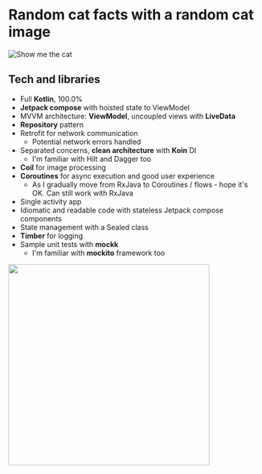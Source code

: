 # Random cat facts with a random cat image

![Show me the cat](https://octo-b2330.web.app/other/show-me-the-cat-banner.png)

## Tech and libraries
* Full **Kotlin**, 100.0%
* **Jetpack compose** with hoisted state to ViewModel
* MVVM architecture: **ViewModel**, uncoupled views with **LiveData**
* **Repository** pattern
* Retrofit for network communication
  * Potential network errors handled
* Separated concerns, **clean architecture** with **Koin** DI
  * I'm familiar with Hilt and Dagger too
* **Coil** for image processing
* **Coroutines** for async execution and good user experience
  * As I gradually move from RxJava to Coroutines / flows - hope it's OK. Can still work with RxJava
* Single activity app
* Idiomatic and readable code with stateless Jetpack compose components
* State management with a Sealed class
* **Timber** for logging
* Sample unit tests with **mockk**
  * I'm familiar with **mockito** framework too

<img src="https://octo-b2330.web.app/other/show-me-the-cat.jpeg" width="400" />
